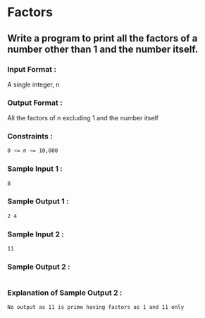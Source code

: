 # Factors
## Write a program to print all the factors of a number other than 1 and the number itself.
### Input Format :
A single integer, n
### Output Format :
All the factors of n excluding 1 and the number itself
### Constraints :
```sh
0 <= n <= 10,000
```
### Sample Input 1 :
```sh
8
```
### Sample Output 1 :
```sh
2 4
```
### Sample Input 2 :
```sh
11
```
### Sample Output 2 :
```sh
```

### Explanation of Sample Output 2 :
```sh
No output as 11 is prime having factors as 1 and 11 only
```